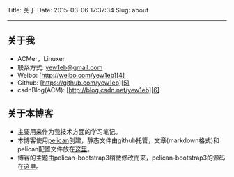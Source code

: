 Title: 关于
Date: 2015-03-06 17:37:34
Slug: about


---
## 关于我
* ACMer，Linuxer
* 联系方式: yew1eb@gmail.com
* Weibo: [http://weibo.com/yew1eb][4]
* Github: [https://github.com/yew1eb][5]
* csdnBlog(ACM): [http://blog.csdn.net/yew1eb][6]


## 关于本博客
* 主要用来作为我技术方面的学习笔记。
* 本博客使用[pelican][1]创建，静态文件由github托管，文章(markdown格式)和pelican配置文件放在[这里][2]。  
* 博客的主题由pelican-bootstrap3稍微修改而来，pelican-bootstrap3的源码在[这里][3]。


[1]: http://blog.getpelican.com
[2]: https://github.com/yew1eb/myBlog
[3]: https://github.com/DandyDev/pelican-bootstrap3
[4]: http://weibo.com/yew1eb
[5]: https://github.com/yew1eb
[6]: http://blog.csdn.net/yew1eb